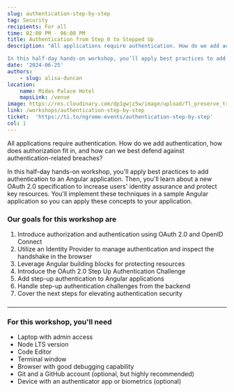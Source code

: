 ```yaml
---
slug: authentication-step-by-step
tag: Security
recipients: For all
time: 02:00 PM - 06:00 PM
title: Authentication from Step 0 to Stepped Up
description: "All applications require authentication. How do we add authentication, how does authorization fit in, and how can we best defend against authentication-related breaches?

In this half-day hands-on workshop, you’ll apply best practices to add authentication to an Angular application. Then, you’ll learn about a new OAuth 2.0 specification to increase users’ identity assurance and protect key resources. You’ll implement these techniques in a sample Angular application so you can apply these concepts to your application."
date: '2024-06-25'
authors: 
    - slug: alisa-duncan
location: 
    name: Midas Palace Hotel
    mapsLink: /venue
image: https://res.cloudinary.com/dp1gwjz5w/image/upload/fl_preserve_transparency/v1712129746/ngrome-workshops/_d2ffe5b3-3e5c-4827-bf8d-c0001fcb6fe2_zcqars.jpg?_s=public-apps_s=public-apps
link: /workshops/authentication-step-by-step
ticket:  'https://ti.to/ngrome-events/authentication-step-by-step'
col: 1
---
```


All applications require authentication. How do we add authentication, how does authorization fit in, and how can we best defend against authentication-related breaches?

In this half-day hands-on workshop, you'll apply best practices to add authentication to an Angular application. Then, you'll learn about a new OAuth 2.0 specification to increase users' identity assurance and protect key resources. You'll implement these techniques in a sample Angular application so you can apply these concepts to your application.

### Our goals for this workshop are
1. Introduce authorization and authentication using OAuth 2.0 and OpenID Connect
2. Utilize an Identity Provider to manage authentication and inspect the handshake in the browser
3. Leverage Angular building blocks for protecting resources
4. Introduce the OAuth 2.0 Step Up Authentication Challenge
5. Add step-up authentication to Angular applications
6. Handle step-up authentication challenges from the backend
7. Cover the next steps for elevating authentication security

###
---
### For this workshop, you'll need
- Laptop with admin access
- Node LTS version
- Code Editor
- Terminal window
- Browser with good debugging capability
- Git and a GitHub account (optional, but highly recommended)
- Device with an authenticator app or biometrics (optional)